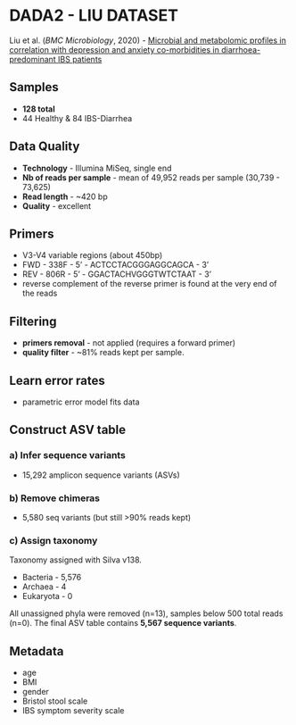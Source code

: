 # DADA2 - LIU DATASET

Liu et al. (_BMC Microbiology_, 2020) - [Microbial and metabolomic profiles in correlation with depression and anxiety co-morbidities in diarrhoea-predominant IBS patients][1]

[1]: https://bmcmicrobiol.biomedcentral.com/articles/10.1186/s12866-020-01841-4


## Samples
- **128 total**
- 44 Healthy & 84 IBS-Diarrhea

## Data Quality
- **Technology** - Illumina MiSeq, single end
- **Nb of reads per sample** - mean of 49,952 reads per sample (30,739 - 73,625)
- **Read length** - ~420 bp
- **Quality** - excellent

## Primers
- V3-V4 variable regions (about 450bp)
- FWD - 338F - 5’ - ACTCCTACGGGAGGCAGCA - 3’
- REV -  806R - 5’ - GGACTACHVGGGTWTCTAAT - 3’
- reverse complement of the reverse primer is found at the very end of the reads

## Filtering
- **primers removal** - not applied (requires a forward primer)
- **quality filter** - \~81% reads kept per sample.

## Learn error rates
- parametric error model fits data

## Construct ASV table
### a) Infer sequence variants
- 15,292 amplicon sequence variants (ASVs)

### b) Remove chimeras
- 5,580 seq variants (but still >90% reads kept)

### c) Assign taxonomy
Taxonomy assigned with Silva v138.
- Bacteria - 5,576
- Archaea - 4
- Eukaryota - 0

All unassigned phyla were removed (n=13), samples below 500 total reads (n=0). The final ASV table contains **5,567 sequence variants**.

## Metadata
- age
- BMI
- gender
- Bristol stool scale
- IBS symptom severity scale
